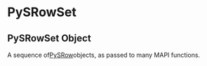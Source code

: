 # PySRowSet

## PySRowSet Object

A sequence of[PySRow](#pysrow)objects, as passed to many MAPI functions\.